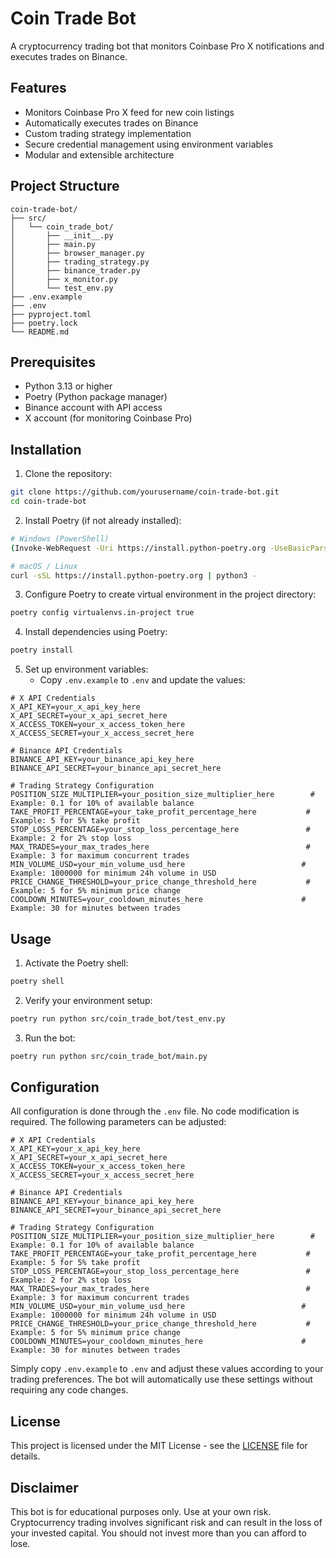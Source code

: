 # Coin Trade Bot

A cryptocurrency trading bot that monitors Coinbase Pro X notifications and executes trades on Binance.

## Features

- Monitors Coinbase Pro X feed for new coin listings
- Automatically executes trades on Binance
- Custom trading strategy implementation
- Secure credential management using environment variables
- Modular and extensible architecture

## Project Structure

```
coin-trade-bot/
├── src/
│   └── coin_trade_bot/
│       ├── __init__.py
│       ├── main.py
│       ├── browser_manager.py
│       ├── trading_strategy.py
│       ├── binance_trader.py
│       ├── x_monitor.py
│       └── test_env.py
├── .env.example
├── .env
├── pyproject.toml
├── poetry.lock
└── README.md
```

## Prerequisites

- Python 3.13 or higher
- Poetry (Python package manager)
- Binance account with API access
- X account (for monitoring Coinbase Pro)

## Installation

1. Clone the repository:
```bash
git clone https://github.com/yourusername/coin-trade-bot.git
cd coin-trade-bot
```

2. Install Poetry (if not already installed):
```bash
# Windows (PowerShell)
(Invoke-WebRequest -Uri https://install.python-poetry.org -UseBasicParsing).Content | python -

# macOS / Linux
curl -sSL https://install.python-poetry.org | python3 -
```

3. Configure Poetry to create virtual environment in the project directory:
```bash
poetry config virtualenvs.in-project true
```

4. Install dependencies using Poetry:
```bash
poetry install
```

5. Set up environment variables:
   - Copy `.env.example` to `.env` and update the values:
```
# X API Credentials
X_API_KEY=your_x_api_key_here
X_API_SECRET=your_x_api_secret_here
X_ACCESS_TOKEN=your_x_access_token_here
X_ACCESS_SECRET=your_x_access_secret_here

# Binance API Credentials
BINANCE_API_KEY=your_binance_api_key_here
BINANCE_API_SECRET=your_binance_api_secret_here

# Trading Strategy Configuration
POSITION_SIZE_MULTIPLIER=your_position_size_multiplier_here        # Example: 0.1 for 10% of available balance
TAKE_PROFIT_PERCENTAGE=your_take_profit_percentage_here           # Example: 5 for 5% take profit
STOP_LOSS_PERCENTAGE=your_stop_loss_percentage_here               # Example: 2 for 2% stop loss
MAX_TRADES=your_max_trades_here                                   # Example: 3 for maximum concurrent trades
MIN_VOLUME_USD=your_min_volume_usd_here                          # Example: 1000000 for minimum 24h volume in USD
PRICE_CHANGE_THRESHOLD=your_price_change_threshold_here           # Example: 5 for 5% minimum price change
COOLDOWN_MINUTES=your_cooldown_minutes_here                      # Example: 30 for minutes between trades
```

## Usage

1. Activate the Poetry shell:
```bash
poetry shell
```

2. Verify your environment setup:
```bash
poetry run python src/coin_trade_bot/test_env.py
```

3. Run the bot:
```bash
poetry run python src/coin_trade_bot/main.py
```

## Configuration

All configuration is done through the `.env` file. No code modification is required. The following parameters can be adjusted:

```env
# X API Credentials
X_API_KEY=your_x_api_key_here
X_API_SECRET=your_x_api_secret_here
X_ACCESS_TOKEN=your_x_access_token_here
X_ACCESS_SECRET=your_x_access_secret_here

# Binance API Credentials
BINANCE_API_KEY=your_binance_api_key_here
BINANCE_API_SECRET=your_binance_api_secret_here

# Trading Strategy Configuration
POSITION_SIZE_MULTIPLIER=your_position_size_multiplier_here        # Example: 0.1 for 10% of available balance
TAKE_PROFIT_PERCENTAGE=your_take_profit_percentage_here           # Example: 5 for 5% take profit
STOP_LOSS_PERCENTAGE=your_stop_loss_percentage_here               # Example: 2 for 2% stop loss
MAX_TRADES=your_max_trades_here                                   # Example: 3 for maximum concurrent trades
MIN_VOLUME_USD=your_min_volume_usd_here                          # Example: 1000000 for minimum 24h volume in USD
PRICE_CHANGE_THRESHOLD=your_price_change_threshold_here           # Example: 5 for 5% minimum price change
COOLDOWN_MINUTES=your_cooldown_minutes_here                      # Example: 30 for minutes between trades
```

Simply copy `.env.example` to `.env` and adjust these values according to your trading preferences. The bot will automatically use these settings without requiring any code changes.

## License

This project is licensed under the MIT License - see the [LICENSE](LICENSE) file for details.

## Disclaimer

This bot is for educational purposes only. Use at your own risk. Cryptocurrency trading involves significant risk and can result in the loss of your invested capital. You should not invest more than you can afford to lose. 